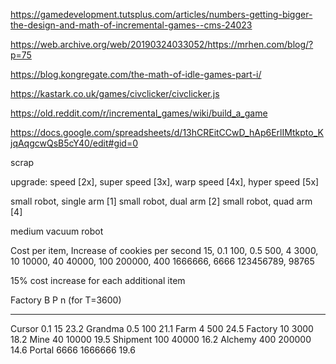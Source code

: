 https://gamedevelopment.tutsplus.com/articles/numbers-getting-bigger-the-design-and-math-of-incremental-games--cms-24023

https://web.archive.org/web/20190324033052/https://mrhen.com/blog/?p=75

https://blog.kongregate.com/the-math-of-idle-games-part-i/

https://kastark.co.uk/games/civclicker/civclicker.js


https://old.reddit.com/r/incremental_games/wiki/build_a_game

https://docs.google.com/spreadsheets/d/13hCREitCCwD_hAp6ErlIMtkpto_KjqAqgcwQsB5cY40/edit#gid=0


scrap


upgrade: speed [2x], super speed [3x], warp speed [4x], hyper speed [5x]

small robot, single arm [1]
small robot, dual arm [2]
small robot, quad arm [4]

medium vacuum robot 




Cost per item, Increase of cookies per second
15, 0.1
100, 0.5
500, 4
3000, 10
10000, 40
40000, 100
200000, 400
1666666, 6666
123456789, 98765


15% cost increase for each additional item


Factory       B          P      n (for T=3600)
--------  -----   --------   ----
Cursor      0.1         15   23.2
Grandma     0.5        100   21.1
Farm          4        500   24.5
Factory      10       3000   18.2
Mine         40      10000   19.5
Shipment    100      40000   16.2
Alchemy     400     200000   14.6
Portal     6666    1666666   19.6


